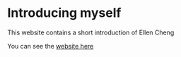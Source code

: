 # Introducing myself
This website contains a short introduction of Ellen Cheng

You can see the [website here](https://epid8060fall2019.github.io/ellencheng-introduction)
